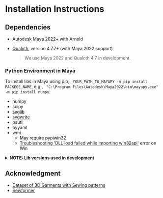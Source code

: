# Installation Instructions

## Dependencies

* Autodesk Maya 2022+ with Arnold
  
* [Qualoth](http://www.fxgear.net/vfx-software?locale=en), version 4.7.7+ (with Maya 2022 support)

    >We use Maya 2022 and Qualoth 4.7 in development.
### Python Environment in Maya

To install libs in Maya using pip, ``` YOUR_PATH_TO_MAYAPY -m pip install PACKEGE_NAME```, e.g., ``` "C:\Program Files\Autodesk\Maya2022\bin\mayapy.exe" -m pip install numpy```.

* numpy
* scipy
* [svglib](https://pypi.org/project/svglib/)
* [svgwrite](https://pypi.org/project/svgwrite/)
* psutil
* pyyaml
* wmi
    * May require pypiwin32
    * [Troubleshooting 'DLL load failed while importing win32api'](https://stackoverflow.com/questions/58612306/how-to-fix-importerror-dll-load-failed-while-importing-win32api) error on Win

<details>
    <summary> <b>NOTE: Lib versions used in development</b></summary>
    python==3.7.7
    numpy==1.21.6
    scipy==1.7.3
    svglib==1.5.1
    svgwrite==1.4.3
    psutil==5.9.6
    wmi=1.5.1
</details>



## Acknowledgment

- [Dataset of 3D Garments with Sewing patterns](https://github.com/maria-korosteleva/Garment-Pattern-Generator/tree/master)
- [Sewformer](https://github.com/sail-sg/sewformer)